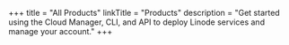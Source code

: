 +++
title = "All Products"
linkTitle = "Products"
description = "Get started using the Cloud Manager, CLI, and API to deploy Linode services and manage your account."
+++

 <!--more-->